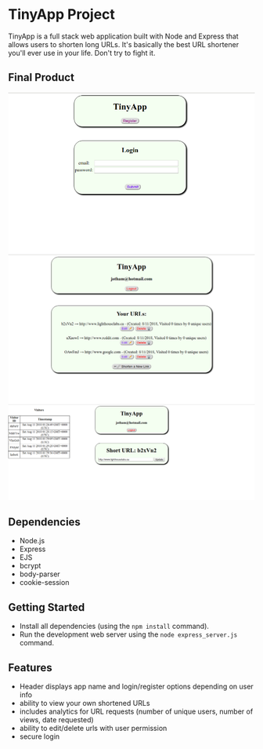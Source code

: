 # TinyApp Project

TinyApp is a full stack web application built with Node and Express that allows users to shorten long URLs.  It's basically the best URL shortener you'll ever use in your life.  Don't try to fight it.

## Final Product

![Login Page](/screenshots/1.png)
![URL Home Page](/screenshots/2.png)
![URL Visitor Info](/screenshots/3.png)

## Dependencies

- Node.js
- Express
- EJS
- bcrypt
- body-parser
- cookie-session

## Getting Started

- Install all dependencies (using the `npm install` command).
- Run the development web server using the `node express_server.js` command.

## Features

- Header displays app name and login/register options depending on user info
- ability to view your own shortened URLs
- includes analytics for URL requests (number of unique users, number of views, date requested)
- ability to edit/delete urls with user permission
- secure login